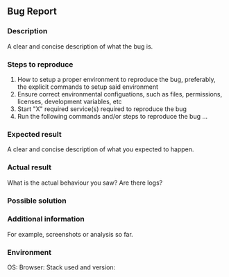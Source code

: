 ## Bug Report

### Description
A clear and concise description of what the bug is.

### Steps to reproduce

1. How to setup a proper environment to reproduce the bug, preferably, the explicit commands to setup said environment
2. Ensure correct environmental configuations, such as files, permissions, licenses, development variables, etc
3. Start "X" required service(s) required to reproduce the bug
4. Run the following commands and/or steps to reproduce the bug
...

### Expected result
A clear and concise description of what you expected to happen.

### Actual result
What is the actual behaviour you saw? Are there logs?

### Possible solution
<!--- Only if you have valid suggestions on a fix for the bug and have thorough knowledge of the code base -->

### Additional information
For example, screenshots or analysis so far.

### Environment
OS:
Browser:
Stack used and version:
